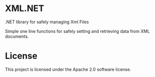 # XML.NET
.NET library for safely managing Xml Files

Simple one line functions for safely setting and retrieving data from XML documents.

# License
This project is licensed under the Apache 2.0 software license.
